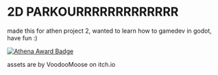 <h1> 2D PARKOURRRRRRRRRRRRR</h1>
<p>made this for athen project 2, wanted to learn how to gamedev in godot, have fun :)</p>

[![Athena Award Badge](https://img.shields.io/endpoint?url=https%3A%2F%2Faward.athena.hackclub.com%2Fapi%2Fbadge)](https://award.athena.hackclub.com?utm_source=readme)

<p>assets are by VoodooMoose on itch.io</p>
